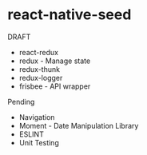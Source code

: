 # react-native-seed

DRAFT
- react-redux
- redux - Manage state
- redux-thunk
- redux-logger
- frisbee - API wrapper

Pending 
- Navigation
- Moment - Date Manipulation Library
- ESLINT
- Unit Testing
